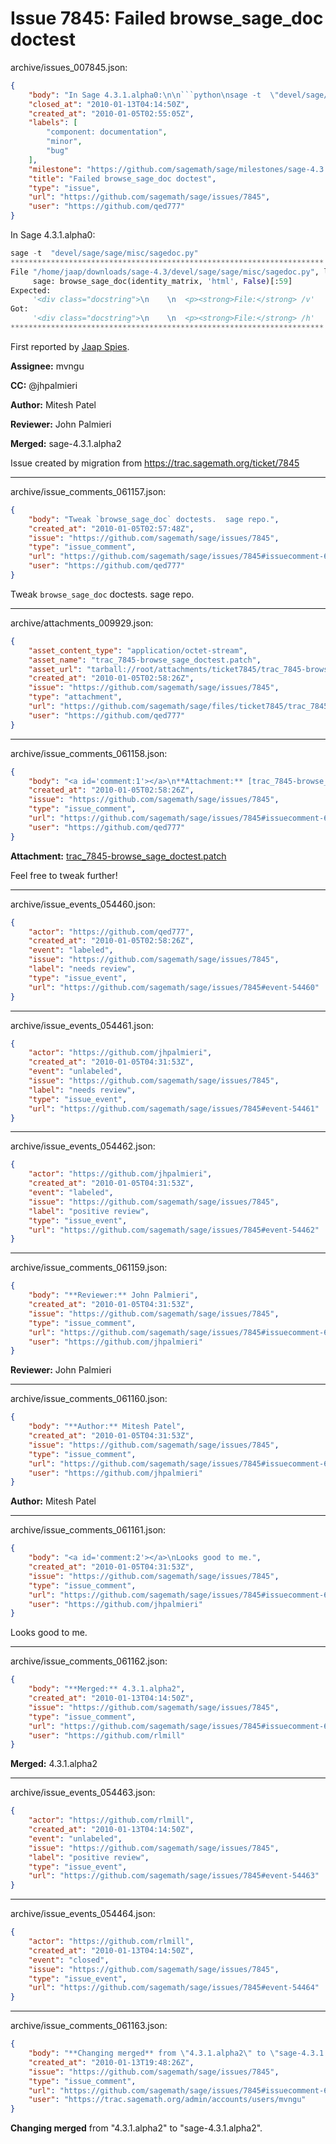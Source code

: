 # Issue 7845: Failed browse_sage_doc doctest

archive/issues_007845.json:
```json
{
    "body": "In Sage 4.3.1.alpha0:\n\n```python\nsage -t  \"devel/sage/sage/misc/sagedoc.py\"\n**********************************************************************\nFile \"/home/jaap/downloads/sage-4.3/devel/sage/sage/misc/sagedoc.py\", line 897:\n     sage: browse_sage_doc(identity_matrix, 'html', False)[:59]\nExpected:\n     '<div class=\"docstring\">\\n    \\n  <p><strong>File:</strong> /v'\nGot:\n     '<div class=\"docstring\">\\n    \\n  <p><strong>File:</strong> /h'\n********************************************************************** \n```\n\n\nFirst reported by [Jaap Spies](http://groups.google.com/group/sage-devel/msg/960b6f10c9024d0f).\n\n**Assignee:** mvngu\n\n**CC:**  @jhpalmieri\n\n**Author:** Mitesh Patel\n\n**Reviewer:** John Palmieri\n\n**Merged:** sage-4.3.1.alpha2\n\nIssue created by migration from https://trac.sagemath.org/ticket/7845\n\n",
    "closed_at": "2010-01-13T04:14:50Z",
    "created_at": "2010-01-05T02:55:05Z",
    "labels": [
        "component: documentation",
        "minor",
        "bug"
    ],
    "milestone": "https://github.com/sagemath/sage/milestones/sage-4.3.1",
    "title": "Failed browse_sage_doc doctest",
    "type": "issue",
    "url": "https://github.com/sagemath/sage/issues/7845",
    "user": "https://github.com/qed777"
}
```
In Sage 4.3.1.alpha0:

```python
sage -t  "devel/sage/sage/misc/sagedoc.py"
**********************************************************************
File "/home/jaap/downloads/sage-4.3/devel/sage/sage/misc/sagedoc.py", line 897:
     sage: browse_sage_doc(identity_matrix, 'html', False)[:59]
Expected:
     '<div class="docstring">\n    \n  <p><strong>File:</strong> /v'
Got:
     '<div class="docstring">\n    \n  <p><strong>File:</strong> /h'
********************************************************************** 
```


First reported by [Jaap Spies](http://groups.google.com/group/sage-devel/msg/960b6f10c9024d0f).

**Assignee:** mvngu

**CC:**  @jhpalmieri

**Author:** Mitesh Patel

**Reviewer:** John Palmieri

**Merged:** sage-4.3.1.alpha2

Issue created by migration from https://trac.sagemath.org/ticket/7845





---

archive/issue_comments_061157.json:
```json
{
    "body": "Tweak `browse_sage_doc` doctests.  sage repo.",
    "created_at": "2010-01-05T02:57:48Z",
    "issue": "https://github.com/sagemath/sage/issues/7845",
    "type": "issue_comment",
    "url": "https://github.com/sagemath/sage/issues/7845#issuecomment-61157",
    "user": "https://github.com/qed777"
}
```

Tweak `browse_sage_doc` doctests.  sage repo.



---

archive/attachments_009929.json:
```json
{
    "asset_content_type": "application/octet-stream",
    "asset_name": "trac_7845-browse_sage_doctest.patch",
    "asset_url": "tarball://root/attachments/ticket7845/trac_7845-browse_sage_doctest.patch",
    "created_at": "2010-01-05T02:58:26Z",
    "issue": "https://github.com/sagemath/sage/issues/7845",
    "type": "attachment",
    "url": "https://github.com/sagemath/sage/files/ticket7845/trac_7845-browse_sage_doctest.patch",
    "user": "https://github.com/qed777"
}
```



---

archive/issue_comments_061158.json:
```json
{
    "body": "<a id='comment:1'></a>\n**Attachment:** [trac_7845-browse_sage_doctest.patch](https://github.com/sagemath/sage/files/ticket7845/trac_7845-browse_sage_doctest.patch)\n\nFeel free to tweak further!",
    "created_at": "2010-01-05T02:58:26Z",
    "issue": "https://github.com/sagemath/sage/issues/7845",
    "type": "issue_comment",
    "url": "https://github.com/sagemath/sage/issues/7845#issuecomment-61158",
    "user": "https://github.com/qed777"
}
```

<a id='comment:1'></a>
**Attachment:** [trac_7845-browse_sage_doctest.patch](https://github.com/sagemath/sage/files/ticket7845/trac_7845-browse_sage_doctest.patch)

Feel free to tweak further!



---

archive/issue_events_054460.json:
```json
{
    "actor": "https://github.com/qed777",
    "created_at": "2010-01-05T02:58:26Z",
    "event": "labeled",
    "issue": "https://github.com/sagemath/sage/issues/7845",
    "label": "needs review",
    "type": "issue_event",
    "url": "https://github.com/sagemath/sage/issues/7845#event-54460"
}
```



---

archive/issue_events_054461.json:
```json
{
    "actor": "https://github.com/jhpalmieri",
    "created_at": "2010-01-05T04:31:53Z",
    "event": "unlabeled",
    "issue": "https://github.com/sagemath/sage/issues/7845",
    "label": "needs review",
    "type": "issue_event",
    "url": "https://github.com/sagemath/sage/issues/7845#event-54461"
}
```



---

archive/issue_events_054462.json:
```json
{
    "actor": "https://github.com/jhpalmieri",
    "created_at": "2010-01-05T04:31:53Z",
    "event": "labeled",
    "issue": "https://github.com/sagemath/sage/issues/7845",
    "label": "positive review",
    "type": "issue_event",
    "url": "https://github.com/sagemath/sage/issues/7845#event-54462"
}
```



---

archive/issue_comments_061159.json:
```json
{
    "body": "**Reviewer:** John Palmieri",
    "created_at": "2010-01-05T04:31:53Z",
    "issue": "https://github.com/sagemath/sage/issues/7845",
    "type": "issue_comment",
    "url": "https://github.com/sagemath/sage/issues/7845#issuecomment-61159",
    "user": "https://github.com/jhpalmieri"
}
```

**Reviewer:** John Palmieri



---

archive/issue_comments_061160.json:
```json
{
    "body": "**Author:** Mitesh Patel",
    "created_at": "2010-01-05T04:31:53Z",
    "issue": "https://github.com/sagemath/sage/issues/7845",
    "type": "issue_comment",
    "url": "https://github.com/sagemath/sage/issues/7845#issuecomment-61160",
    "user": "https://github.com/jhpalmieri"
}
```

**Author:** Mitesh Patel



---

archive/issue_comments_061161.json:
```json
{
    "body": "<a id='comment:2'></a>\nLooks good to me.",
    "created_at": "2010-01-05T04:31:53Z",
    "issue": "https://github.com/sagemath/sage/issues/7845",
    "type": "issue_comment",
    "url": "https://github.com/sagemath/sage/issues/7845#issuecomment-61161",
    "user": "https://github.com/jhpalmieri"
}
```

<a id='comment:2'></a>
Looks good to me.



---

archive/issue_comments_061162.json:
```json
{
    "body": "**Merged:** 4.3.1.alpha2",
    "created_at": "2010-01-13T04:14:50Z",
    "issue": "https://github.com/sagemath/sage/issues/7845",
    "type": "issue_comment",
    "url": "https://github.com/sagemath/sage/issues/7845#issuecomment-61162",
    "user": "https://github.com/rlmill"
}
```

**Merged:** 4.3.1.alpha2



---

archive/issue_events_054463.json:
```json
{
    "actor": "https://github.com/rlmill",
    "created_at": "2010-01-13T04:14:50Z",
    "event": "unlabeled",
    "issue": "https://github.com/sagemath/sage/issues/7845",
    "label": "positive review",
    "type": "issue_event",
    "url": "https://github.com/sagemath/sage/issues/7845#event-54463"
}
```



---

archive/issue_events_054464.json:
```json
{
    "actor": "https://github.com/rlmill",
    "created_at": "2010-01-13T04:14:50Z",
    "event": "closed",
    "issue": "https://github.com/sagemath/sage/issues/7845",
    "type": "issue_event",
    "url": "https://github.com/sagemath/sage/issues/7845#event-54464"
}
```



---

archive/issue_comments_061163.json:
```json
{
    "body": "**Changing merged** from \"4.3.1.alpha2\" to \"sage-4.3.1.alpha2\".",
    "created_at": "2010-01-13T19:48:26Z",
    "issue": "https://github.com/sagemath/sage/issues/7845",
    "type": "issue_comment",
    "url": "https://github.com/sagemath/sage/issues/7845#issuecomment-61163",
    "user": "https://trac.sagemath.org/admin/accounts/users/mvngu"
}
```

**Changing merged** from "4.3.1.alpha2" to "sage-4.3.1.alpha2".
